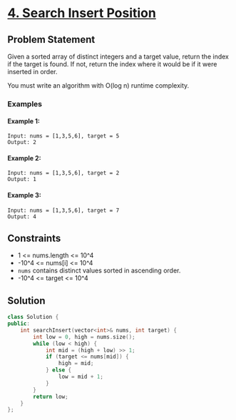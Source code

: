 # [4. Search Insert Position](https://leetcode.com/problems/search-insert-position/)

## Problem Statement

Given a sorted array of distinct integers and a target value, return the index if the target is found. If not, return the index where it would be if it were inserted in order.

You must write an algorithm with O(log n) runtime complexity.

### Examples

#### Example 1:
```
Input: nums = [1,3,5,6], target = 5
Output: 2
```

#### Example 2:
```
Input: nums = [1,3,5,6], target = 2
Output: 1
```

#### Example 3:
```
Input: nums = [1,3,5,6], target = 7
Output: 4
```

## Constraints
- 1 <= nums.length <= 10^4  
- -10^4 <= nums[i] <= 10^4  
- `nums` contains distinct values sorted in ascending order.  
- -10^4 <= target <= 10^4  

## Solution

```cpp
class Solution {
public:
    int searchInsert(vector<int>& nums, int target) {
        int low = 0, high = nums.size();
        while (low < high) {
            int mid = (high + low) >> 1;
            if (target <= nums[mid]) {
                high = mid;
            } else {
                low = mid + 1;
            }
        }
        return low;
    }
};
```
